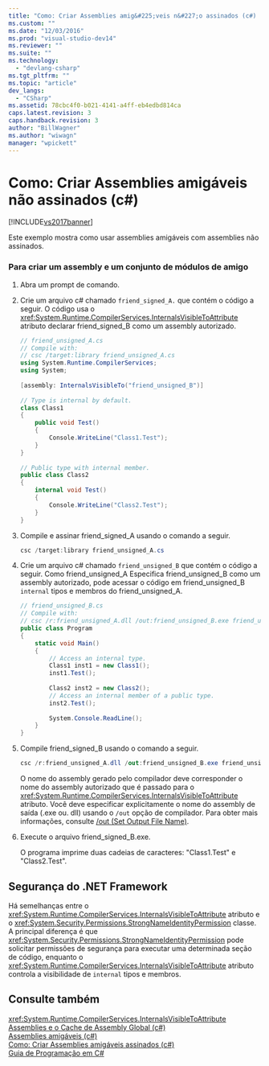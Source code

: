 ```yaml
---
title: "Como: Criar Assemblies amig&#225;veis n&#227;o assinados (c#) | Microsoft Docs"
ms.custom: ""
ms.date: "12/03/2016"
ms.prod: "visual-studio-dev14"
ms.reviewer: ""
ms.suite: ""
ms.technology: 
  - "devlang-csharp"
ms.tgt_pltfrm: ""
ms.topic: "article"
dev_langs: 
  - "CSharp"
ms.assetid: 78cbc4f0-b021-4141-a4ff-eb4edbd814ca
caps.latest.revision: 3
caps.handback.revision: 3
author: "BillWagner"
ms.author: "wiwagn"
manager: "wpickett"
---
```

# Como: Criar Assemblies amig&#225;veis n&#227;o assinados (c#)
[!INCLUDE[vs2017banner](../../../../csharp/includes/vs2017banner.md)]

Este exemplo mostra como usar assemblies amigáveis com assemblies não assinados.  
  
### Para criar um assembly e um conjunto de módulos de amigo  
  
1.  Abra um prompt de comando.  
  
2.  Crie um arquivo c\# chamado `friend_signed_A.` que contém o código a seguir. O código usa o <xref:System.Runtime.CompilerServices.InternalsVisibleToAttribute> atributo declarar friend\_signed\_B como um assembly autorizado.  
  
    ```c#  
    // friend_unsigned_A.cs  
    // Compile with:   
    // csc /target:library friend_unsigned_A.cs  
    using System.Runtime.CompilerServices;  
    using System;  
  
    [assembly: InternalsVisibleTo("friend_unsigned_B")]  
  
    // Type is internal by default.  
    class Class1  
    {  
        public void Test()  
        {  
            Console.WriteLine("Class1.Test");  
        }  
    }  
  
    // Public type with internal member.  
    public class Class2  
    {  
        internal void Test()  
        {  
            Console.WriteLine("Class2.Test");  
        }  
    }  
    ```  
  
3.  Compile e assinar friend\_signed\_A usando o comando a seguir.  
  
    ```c#  
    csc /target:library friend_unsigned_A.cs  
    ```  
  
4.  Crie um arquivo c\# chamado `friend_unsigned_B` que contém o código a seguir. Como friend\_unsigned\_A Especifica friend\_unsigned\_B como um assembly autorizado, pode acessar o código em friend\_unsigned\_B `internal` tipos e membros do friend\_unsigned\_A.  
  
    ```c#  
    // friend_unsigned_B.cs  
    // Compile with:   
    // csc /r:friend_unsigned_A.dll /out:friend_unsigned_B.exe friend_unsigned_B.cs  
    public class Program  
    {  
        static void Main()  
        {  
            // Access an internal type.  
            Class1 inst1 = new Class1();  
            inst1.Test();  
  
            Class2 inst2 = new Class2();  
            // Access an internal member of a public type.  
            inst2.Test();  
  
            System.Console.ReadLine();  
        }  
    }  
    ```  
  
5.  Compile friend\_signed\_B usando o comando a seguir.  
  
    ```c#  
    csc /r:friend_unsigned_A.dll /out:friend_unsigned_B.exe friend_unsigned_B.cs  
    ```  
  
     O nome do assembly gerado pelo compilador deve corresponder o nome do assembly autorizado que é passado para o <xref:System.Runtime.CompilerServices.InternalsVisibleToAttribute> atributo. Você deve especificar explicitamente o nome do assembly de saída \(.exe ou. dll\) usando o `/out` opção de compilador. Para obter mais informações, consulte [\/out \(Set Output File Name\)](../../../../csharp/language-reference/compiler-options/out-compiler-option.md).  
  
6.  Execute o arquivo friend\_signed\_B.exe.  
  
     O programa imprime duas cadeias de caracteres: "Class1.Test" e "Class2.Test".  
  
## Segurança do .NET Framework  
 Há semelhanças entre o <xref:System.Runtime.CompilerServices.InternalsVisibleToAttribute> atributo e o <xref:System.Security.Permissions.StrongNameIdentityPermission> classe. A principal diferença é que <xref:System.Security.Permissions.StrongNameIdentityPermission> pode solicitar permissões de segurança para executar uma determinada seção de código, enquanto o <xref:System.Runtime.CompilerServices.InternalsVisibleToAttribute> atributo controla a visibilidade de `internal` tipos e membros.  
  
## Consulte também  
 <xref:System.Runtime.CompilerServices.InternalsVisibleToAttribute>   
 [Assemblies e o Cache de Assembly Global \(c\#\)](../../../../csharp/programming-guide/concepts/assemblies-gac/assemblies-and-the-global-assembly-cache.md)   
 [Assemblies amigáveis \(c\#\)](../../../../csharp/programming-guide/concepts/assemblies-gac/friend-assemblies.md)   
 [Como: Criar Assemblies amigáveis assinados \(c\#\)](../../../../csharp/programming-guide/concepts/assemblies-gac/how-to-create-signed-friend-assemblies.md)   
 [Guia de Programação em C\#](../../../../csharp/programming-guide/index.md)